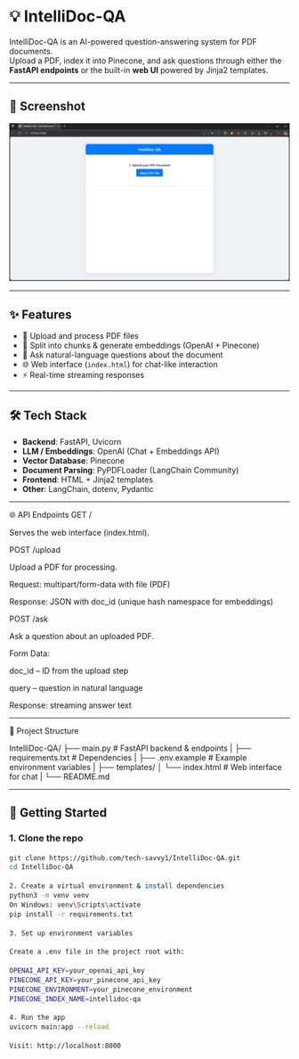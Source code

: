 # 💡 IntelliDoc-QA  

IntelliDoc-QA is an AI-powered question-answering system for PDF documents.  
Upload a PDF, index it into Pinecone, and ask questions through either the **FastAPI endpoints** or the built-in **web UI** powered by Jinja2 templates.  

---

## 📸 Screenshot

![Web App](IntelliDoc-QA1.png)

---

## ✨ Features  
- 📄 Upload and process PDF files  
- 🔎 Split into chunks & generate embeddings (OpenAI + Pinecone)  
- 🤖 Ask natural-language questions about the document  
- 🌐 Web interface (`index.html`) for chat-like interaction  
- ⚡ Real-time streaming responses  

---

## 🛠️ Tech Stack  
- **Backend**: FastAPI, Uvicorn  
- **LLM / Embeddings**: OpenAI (Chat + Embeddings API)  
- **Vector Database**: Pinecone  
- **Document Parsing**: PyPDFLoader (LangChain Community)  
- **Frontend**: HTML + Jinja2 templates  
- **Other**: LangChain, dotenv, Pydantic  

---

🌐 API Endpoints
GET /

Serves the web interface (index.html).

POST /upload

Upload a PDF for processing.

Request: multipart/form-data with file (PDF)

Response: JSON with doc_id (unique hash namespace for embeddings)

POST /ask

Ask a question about an uploaded PDF.

Form Data:

doc_id – ID from the upload step

query – question in natural language

Response: streaming answer text

---

📂 Project Structure

IntelliDoc-QA/
├── main.py                # FastAPI backend & endpoints
|
├── requirements.txt       # Dependencies
|
├── .env.example           # Example environment variables
|
├── templates/
│   └── index.html         # Web interface for chat
|
└── README.md

---

## 🚀 Getting Started  

### 1. Clone the repo  
```bash
git clone https://github.com/tech-savvy1/IntelliDoc-QA.git
cd IntelliDoc-QA

2. Create a virtual environment & install dependencies
python3 -m venv venv
On Windows: venv\Scripts\activate
pip install -r requirements.txt

3. Set up environment variables

Create a .env file in the project root with:

OPENAI_API_KEY=your_openai_api_key
PINECONE_API_KEY=your_pinecone_api_key
PINECONE_ENVIRONMENT=your_pinecone_environment
PINECONE_INDEX_NAME=intellidoc-qa

4. Run the app
uvicorn main:app --reload

Visit: http://localhost:8000
